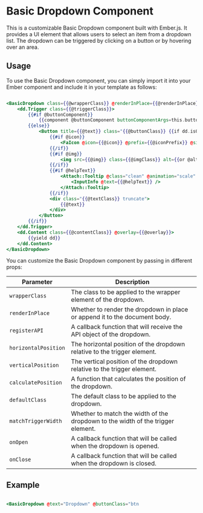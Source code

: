 # Basic Dropdown Component

This is a customizable Basic Dropdown component built with Ember.js. It provides a UI element that allows users to select an item from a dropdown list. The dropdown can be triggered by clicking on a button or by hovering over an area.

## Usage

To use the Basic Dropdown component, you can simply import it into your Ember component and include it in your template as follows:

```hbs

<BasicDropdown class={{@wrapperClass}} @renderInPlace={{@renderInPlace}} @registerAPI={{@registerAPI}} @horizontalPosition={{@horizontalPosition}} @verticalPosition={{@verticalPosition}} @calculatePosition={{@calculatePosition}} @defaultClass={{@defaultClass}} @matchTriggerWidth={{@matchTriggerWidth}} @onOpen={{@onOpen}} @onClose={{@onClose}} as |dd|>
    <dd.Trigger class={{@triggerClass}}>
        {{#if @buttonComponent}}
            {{component @buttonComponent buttonComponentArgs=this.buttonComponentArgs text=@text class=(concat @buttonClass (if dd.isOpen ' dd-is-open')) wrapperClass=@buttonWrapperClass type=this.type active=@active size=this.buttonSize isLoading=@isLoading disabled=@disabled textClass=@textClass helpText=@helpText tooltipPlacement=@tooltipPlacement img=@img imgClass=@imgClass alt=@alt}}
        {{else}}
            <Button title={{@text}} class="{{@buttonClass}} {{if dd.isOpen 'dd-is-open'}}" @wrapperClass={{@buttonWrapperClass}} @type={{this.type}} @active={{@active}} @size={{this.buttonSize}} @isLoading={{@isLoading}} disabled={{@disabled}} ...attributes>
                {{#if @icon}}
                    <FaIcon @icon={{@icon}} @prefix={{@iconPrefix}} @size={{@iconSize}} class="{{@iconClass}} {{if @text 'mr-2'}}" />
                {{/if}}
                {{#if @img}}
                    <img src={{@img}} class={{@imgClass}} alt={{or @alt "image"}} />
                {{/if}}
                {{#if @helpText}}
                    <Attach::Tooltip @class="clean" @animation="scale" @placement={{or @tooltipPlacement "top" }}>
                        <InputInfo @text={{@helpText}} />
                    </Attach::Tooltip>
                {{/if}}
                <div class="{{@textClass}} truncate">
                    {{@text}}
                </div>
            </Button>
        {{/if}}
    </dd.Trigger>
    <dd.Content class={{@contentClass}} @overlay={{@overlay}}>
        {{yield dd}}
    </dd.Content>
</BasicDropdown>

```

You can customize the Basic Dropdown component by passing in different props:

| Parameter          | Description                                                                     |
|--------------------|---------------------------------------------------------------------------------|
| `wrapperClass`       | The class to be applied to the wrapper element of the dropdown.                 |
| `renderInPlace`      | Whether to render the dropdown in place or append it to the document body.      |
| `registerAPI`        | A callback function that will receive the API object of the dropdown.           |
| `horizontalPosition` | The horizontal position of the dropdown relative to the trigger element.        |
| `verticalPosition`   | The vertical position of the dropdown relative to the trigger element.          |
| `calculatePosition`  | A function that calculates the position of the dropdown.                        |
| `defaultClass`       | The default class to be applied to the dropdown.                                |
| `matchTriggerWidth`  | Whether to match the width of the dropdown to the width of the trigger element. |
| `onOpen`             | A callback function that will be called when the dropdown is opened.            |
| `onClose`            | A callback function that will be called when the dropdown is closed.            |



## Example

```hbs

<BasicDropdown @text="Dropdown" @buttonClass="btn


```


